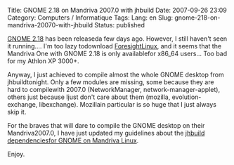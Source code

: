 Title: GNOME 2.18 on Mandriva 2007.0 with jhbuild
Date: 2007-09-26 23:09
Category: Computers / Informatique
Tags:
Lang: en
Slug: gnome-218-on-mandriva-20070-with-jhbuild
Status: published

[GNOME 2.18](\%22http://www.gnome.org/start/2.18/\%22) has been releaseda few days ago. However, I still haven't seen it running.... I'm too lazy todownload [ForesightLinux](\%22http://www.rpath.org/rbuilder/project/foresight/release?id=5451\%22), and it seems that the Mandriva One with GNOME 2.18 is only availablefor x86\_64 users... Too bad for my Athlon XP 3000+.  
  
Anyway, I just achieved to compile almost the whole GNOME desktop from jhbuildtonight. Only a few modules are missing, some because they are hard to compilewith 2007.0 (NetworkManager, network-manager-applet), others just because Ijust don't care about them (mozilla, evolution-exchange, libexchange). Mozillain particular is so huge that I just always skip it.  
  
For the braves that will dare to compile the GNOME desktop on their Mandriva2007.0, I have just updated my guidelines about the [jhbuild dependenciesfor GNOME on Mandriva Linux](\%22http://live.gnome.org/JhbuildDependencies/MandrivaLinux\%22).  
  
Enjoy.
